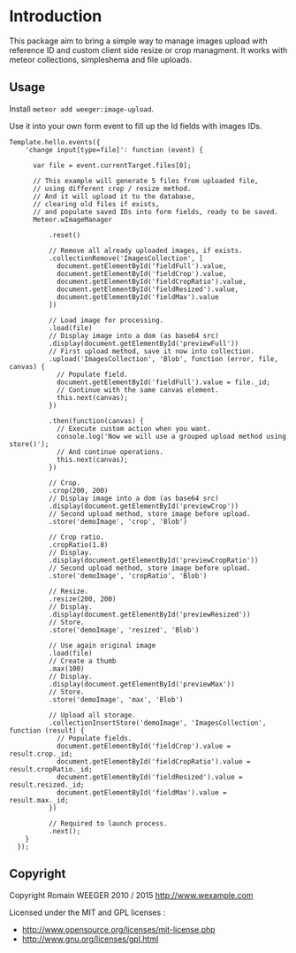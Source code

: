 Introduction
============
This package aim to bring a simple way to manage images upload with reference ID and custom client side resize or crop managment. It works with meteor collections, simpleshema and file uploads.

Usage
-----
Install `meteor add weeger:image-upload`.

Use it into your own form event to fill up the Id fields with images IDs.

    Template.hello.events({
        'change input[type=file]': function (event) {
    
          var file = event.currentTarget.files[0];
    
          // This example will generate 5 files from uploaded file,
          // using different crop / resize method.
          // And it will upload it tu the database,
          // clearing old files if exists,
          // and populate saved IDs into form fields, ready to be saved.
          Meteor.wImageManager
    
              .reset()
    
              // Remove all already uploaded images, if exists.
              .collectionRemove('ImagesCollection', [
                document.getElementById('fieldFull').value,
                document.getElementById('fieldCrop').value,
                document.getElementById('fieldCropRatio').value,
                document.getElementById('fieldResized').value,
                document.getElementById('fieldMax').value
              ])
    
              // Load image for processing.
              .load(file)
              // Display image into a dom (as base64 src)
              .display(document.getElementById('previewFull'))
              // First upload method, save it now into collection.
              .upload('ImagesCollection', 'Blob', function (error, file, canvas) {
                // Populate field.
                document.getElementById('fieldFull').value = file._id;
                // Continue with the same canvas element.
                this.next(canvas);
              })
    
              .then(function(canvas) {
                // Execute custom action when you want.
                console.log('Now we will use a grouped upload method using store()');
                // And continue operations.
                this.next(canvas);
              })
    
              // Crop.
              .crop(200, 200)
              // Display image into a dom (as base64 src)
              .display(document.getElementById('previewCrop'))
              // Second upload method, store image before upload.
              .store('demoImage', 'crop', 'Blob')
    
              // Crop ratio.
              .cropRatio(1.8)
              // Display.
              .display(document.getElementById('previewCropRatio'))
              // Second upload method, store image before upload.
              .store('demoImage', 'cropRatio', 'Blob')
    
              // Resize.
              .resize(200, 200)
              // Display.
              .display(document.getElementById('previewResized'))
              // Store.
              .store('demoImage', 'resized', 'Blob')
    
              // Use again original image
              .load(file)
              // Create a thumb
              .max(100)
              // Display.
              .display(document.getElementById('previewMax'))
              // Store.
              .store('demoImage', 'max', 'Blob')
    
              // Upload all storage.
              .collectionInsertStore('demoImage', 'ImagesCollection', function (result) {
                // Populate fields.
                document.getElementById('fieldCrop').value = result.crop._id;
                document.getElementById('fieldCropRatio').value = result.cropRatio._id;
                document.getElementById('fieldResized').value = result.resized._id;
                document.getElementById('fieldMax').value = result.max._id;
              })
    
              // Required to launch process.
              .next();
        }
      });



Copyright
---------
Copyright Romain WEEGER 2010 / 2015
http://www.wexample.com

Licensed under the MIT and GPL licenses :

 - http://www.opensource.org/licenses/mit-license.php
 - http://www.gnu.org/licenses/gpl.html
